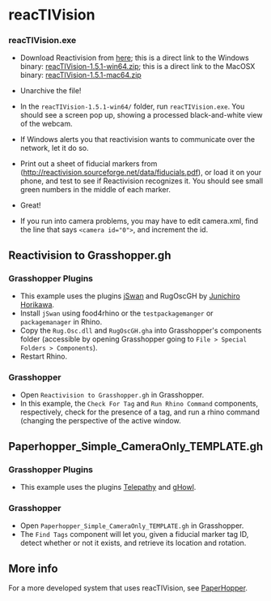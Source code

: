 # reacTIVision

### reacTIVision.exe

  - Download Reactivision from [here](http://reactivision.sourceforge.net/#files); this is a direct link to the Windows binary: [reacTIVision-1.5.1-win64.zip](http://prdownloads.sourceforge.net/reactivision/reacTIVision-1.5.1-win64.zip?download); this is a direct link to the MacOSX binary: [reacTIVision-1.5.1-mac64.zip](http://prdownloads.sourceforge.net/reactivision/reacTIVision-1.5.1-mac64.zip?download)
  - Unarchive the file!
  - In the `reacTIVision-1.5.1-win64/` folder, run `reacTIVision.exe`. You should see a screen pop up, showing a processed black-and-white view of the webcam.
  - If Windows alerts you that reactivision wants to communicate over the network, let it do so.
  - Print out a sheet of fiducial markers from (http://reactivision.sourceforge.net/data/fiducials.pdf), or load it on your phone, and test to see if Reactivision recognizes it. You should see small green numbers in the middle of each marker.
  - Great!


- If you run into camera problems, you may have to edit camera.xml, find the line that says `<camera id="0">`, and increment the id.

## Reactivision to Grasshopper.gh

###  Grasshopper Plugins

  - This example uses the plugins [jSwan](https://www.food4rhino.com/en/app/jswan) and RugOscGH by [Junichiro Horikawa](https://github.com/jhorikawa/RugOscGH).
  - Install `jSwan` using food4rhino or the `testpackagemanger` or `packagemanager` in Rhino.
  - Copy the `Rug.Osc.dll` and `RugOscGH.gha` into Grasshopper's components folder (accessible by opening Grasshopper going to `File > Special Folders > Components`).
  - Restart Rhino.

### Grasshopper

  - Open `Reactivision to Grasshopper.gh` in Grasshopper.
  - In this example, the `Check For Tag` and `Run Rhino Command` components, respectively, check for the presence of a tag, and run a rhino command (changing the perspective of the active window.



## Paperhopper_Simple_CameraOnly_TEMPLATE.gh

###  Grasshopper Plugins

  - This example uses the plugins [Telepathy](https://www.food4rhino.com/app/telepathy) and [gHowl](https://www.food4rhino.com/app/ghowl).

### Grasshopper

  - Open `Paperhopper_Simple_CameraOnly_TEMPLATE.gh` in Grasshopper.
  - The `Find Tags` component will let you, given a fiducial marker tag ID, detect whether or not it exists, and retrieve its location and rotation. 
  
## More info

For a more developed system that uses reacTIVision, see [PaperHopper](https://github.com/dantaeyoung/PaperHopper).

